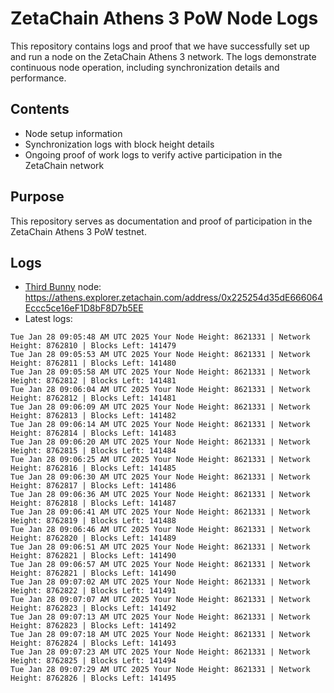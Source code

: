 # ZetaChain Athens 3 PoW Node Logs
This repository contains logs and proof that we have successfully set up and run a node on the ZetaChain Athens 3 network. The logs demonstrate continuous node operation, including synchronization details and performance.

## Contents
- Node setup information
- Synchronization logs with block height details
- Ongoing proof of work logs to verify active participation in the ZetaChain network

## Purpose
This repository serves as documentation and proof of participation in the ZetaChain Athens 3 PoW testnet.

## Logs

- [Third Bunny](https://thirdbunny.xyz/) node: https://athens.explorer.zetachain.com/address/0x225254d35dE666064Eccc5ce16eF1D8bF8D7b5EE
- Latest logs:
```
Tue Jan 28 09:05:48 AM UTC 2025 Your Node Height: 8621331 | Network Height: 8762810 | Blocks Left: 141479
Tue Jan 28 09:05:53 AM UTC 2025 Your Node Height: 8621331 | Network Height: 8762811 | Blocks Left: 141480
Tue Jan 28 09:05:58 AM UTC 2025 Your Node Height: 8621331 | Network Height: 8762812 | Blocks Left: 141481
Tue Jan 28 09:06:04 AM UTC 2025 Your Node Height: 8621331 | Network Height: 8762812 | Blocks Left: 141481
Tue Jan 28 09:06:09 AM UTC 2025 Your Node Height: 8621331 | Network Height: 8762813 | Blocks Left: 141482
Tue Jan 28 09:06:14 AM UTC 2025 Your Node Height: 8621331 | Network Height: 8762814 | Blocks Left: 141483
Tue Jan 28 09:06:20 AM UTC 2025 Your Node Height: 8621331 | Network Height: 8762815 | Blocks Left: 141484
Tue Jan 28 09:06:25 AM UTC 2025 Your Node Height: 8621331 | Network Height: 8762816 | Blocks Left: 141485
Tue Jan 28 09:06:30 AM UTC 2025 Your Node Height: 8621331 | Network Height: 8762817 | Blocks Left: 141486
Tue Jan 28 09:06:36 AM UTC 2025 Your Node Height: 8621331 | Network Height: 8762818 | Blocks Left: 141487
Tue Jan 28 09:06:41 AM UTC 2025 Your Node Height: 8621331 | Network Height: 8762819 | Blocks Left: 141488
Tue Jan 28 09:06:46 AM UTC 2025 Your Node Height: 8621331 | Network Height: 8762820 | Blocks Left: 141489
Tue Jan 28 09:06:51 AM UTC 2025 Your Node Height: 8621331 | Network Height: 8762821 | Blocks Left: 141490
Tue Jan 28 09:06:57 AM UTC 2025 Your Node Height: 8621331 | Network Height: 8762821 | Blocks Left: 141490
Tue Jan 28 09:07:02 AM UTC 2025 Your Node Height: 8621331 | Network Height: 8762822 | Blocks Left: 141491
Tue Jan 28 09:07:07 AM UTC 2025 Your Node Height: 8621331 | Network Height: 8762823 | Blocks Left: 141492
Tue Jan 28 09:07:13 AM UTC 2025 Your Node Height: 8621331 | Network Height: 8762823 | Blocks Left: 141492
Tue Jan 28 09:07:18 AM UTC 2025 Your Node Height: 8621331 | Network Height: 8762824 | Blocks Left: 141493
Tue Jan 28 09:07:23 AM UTC 2025 Your Node Height: 8621331 | Network Height: 8762825 | Blocks Left: 141494
Tue Jan 28 09:07:29 AM UTC 2025 Your Node Height: 8621331 | Network Height: 8762826 | Blocks Left: 141495
```
